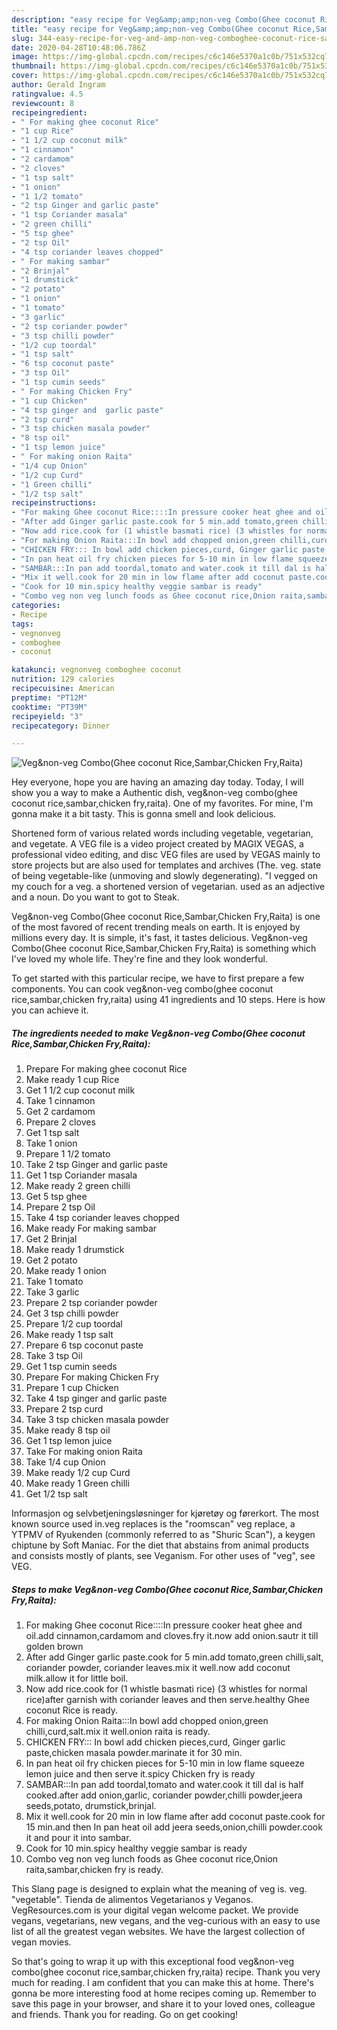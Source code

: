 ```yaml
---
description: "easy recipe for Veg&amp;amp;non-veg Combo(Ghee coconut Rice,Sambar,Chicken Fry,Raita) | how to make easy Veg&amp;amp;non-veg Combo(Ghee coconut Rice,Sambar,Chicken Fry,Raita)"
title: "easy recipe for Veg&amp;amp;non-veg Combo(Ghee coconut Rice,Sambar,Chicken Fry,Raita) | how to make easy Veg&amp;amp;non-veg Combo(Ghee coconut Rice,Sambar,Chicken Fry,Raita)"
slug: 344-easy-recipe-for-veg-and-amp-non-veg-comboghee-coconut-rice-sambar-chicken-fry-raita-how-to-make-easy-veg-and-amp-non-veg-comboghee-coconut-rice-sambar-chicken-fry-raita
date: 2020-04-28T10:48:06.786Z
image: https://img-global.cpcdn.com/recipes/c6c146e5370a1c0b/751x532cq70/vegnon-veg-comboghee-coconut-ricesambarchicken-fryraita-recipe-main-photo.jpg
thumbnail: https://img-global.cpcdn.com/recipes/c6c146e5370a1c0b/751x532cq70/vegnon-veg-comboghee-coconut-ricesambarchicken-fryraita-recipe-main-photo.jpg
cover: https://img-global.cpcdn.com/recipes/c6c146e5370a1c0b/751x532cq70/vegnon-veg-comboghee-coconut-ricesambarchicken-fryraita-recipe-main-photo.jpg
author: Gerald Ingram
ratingvalue: 4.5
reviewcount: 8
recipeingredient:
- " For making ghee coconut Rice"
- "1 cup Rice"
- "1 1/2 cup coconut milk"
- "1 cinnamon"
- "2 cardamom"
- "2 cloves"
- "1 tsp salt"
- "1 onion"
- "1 1/2 tomato"
- "2 tsp Ginger and garlic paste"
- "1 tsp Coriander masala"
- "2 green chilli"
- "5 tsp ghee"
- "2 tsp Oil"
- "4 tsp coriander leaves chopped"
- " For making sambar"
- "2 Brinjal"
- "1 drumstick"
- "2 potato"
- "1 onion"
- "1 tomato"
- "3 garlic"
- "2 tsp coriander powder"
- "3 tsp chilli powder"
- "1/2 cup toordal"
- "1 tsp salt"
- "6 tsp coconut paste"
- "3 tsp Oil"
- "1 tsp cumin seeds"
- " For making Chicken Fry"
- "1 cup Chicken"
- "4 tsp ginger and  garlic paste"
- "2 tsp curd"
- "3 tsp chicken masala powder"
- "8 tsp oil"
- "1 tsp lemon juice"
- " For making onion Raita"
- "1/4 cup Onion"
- "1/2 cup Curd"
- "1 Green chilli"
- "1/2 tsp salt"
recipeinstructions:
- "For making Ghee coconut Rice::::In pressure cooker heat ghee and oil.add cinnamon,cardamom and cloves.fry it.now add onion.sautr it till golden brown"
- "After add Ginger garlic paste.cook for 5 min.add tomato,green chilli,salt, coriander powder, coriander leaves.mix it well.now add coconut milk.allow it for little boil."
- "Now add rice.cook for (1 whistle basmati rice) (3 whistles for normal rice)after garnish with coriander leaves and then serve.healthy Ghee coconut Rice is ready."
- "For making Onion Raita:::In bowl add chopped onion,green chilli,curd,salt.mix it well.onion raita is ready."
- "CHICKEN FRY::: In bowl add chicken pieces,curd, Ginger garlic paste,chicken masala powder.marinate it for 30 min."
- "In pan heat oil fry chicken pieces for 5-10 min in low flame squeeze lemon juice and then serve it.spicy Chicken fry is ready"
- "SAMBAR:::In pan add toordal,tomato and water.cook it till dal is half cooked.after add onion,garlic, coriander powder,chilli powder,jeera seeds,potato, drumstick,brinjal."
- "Mix it well.cook for 20 min in low flame after add coconut paste.cook for 15 min.and then In pan heat oil add jeera seeds,onion,chilli powder.cook it and pour it into sambar."
- "Cook for 10 min.spicy healthy veggie sambar is ready"
- "Combo veg non veg lunch foods as Ghee coconut rice,Onion raita,sambar,chicken fry is ready."
categories:
- Recipe
tags:
- vegnonveg
- comboghee
- coconut

katakunci: vegnonveg comboghee coconut 
nutrition: 129 calories
recipecuisine: American
preptime: "PT12M"
cooktime: "PT39M"
recipeyield: "3"
recipecategory: Dinner

---
```



![Veg&amp;non-veg Combo(Ghee coconut Rice,Sambar,Chicken Fry,Raita)](https://img-global.cpcdn.com/recipes/c6c146e5370a1c0b/751x532cq70/vegnon-veg-comboghee-coconut-ricesambarchicken-fryraita-recipe-main-photo.jpg)

Hey everyone, hope you are having an amazing day today. Today, I will show you a way to make a Authentic dish, veg&amp;non-veg combo(ghee coconut rice,sambar,chicken fry,raita). One of my favorites. For mine, I'm gonna make it a bit tasty. This is gonna smell and look delicious.

Shortened form of various related words including vegetable, vegetarian, and vegetate. A VEG file is a video project created by MAGIX VEGAS, a professional video editing, and disc VEG files are used by VEGAS mainly to store projects but are also used for templates and archives (The. veg. state of being vegetable-like (unmoving and slowly degenerating). &#34;I vegged on my couch for a veg. a shortened version of vegetarian. used as an adjective and a noun. Do you want to got to Steak.

Veg&amp;non-veg Combo(Ghee coconut Rice,Sambar,Chicken Fry,Raita) is one of the most favored of recent trending meals on earth. It is enjoyed by millions every day. It is simple, it's fast, it tastes delicious. Veg&amp;non-veg Combo(Ghee coconut Rice,Sambar,Chicken Fry,Raita) is something which I've loved my whole life. They're fine and they look wonderful.


To get started with this particular recipe, we have to first prepare a few components. You can cook veg&amp;non-veg combo(ghee coconut rice,sambar,chicken fry,raita) using 41 ingredients and 10 steps. Here is how you can achieve it.

<!--inarticleads1-->

##### The ingredients needed to make Veg&amp;non-veg Combo(Ghee coconut Rice,Sambar,Chicken Fry,Raita):

1. Prepare  For making ghee coconut Rice
1. Make ready 1 cup Rice
1. Get 1 1/2 cup coconut milk
1. Take 1 cinnamon
1. Get 2 cardamom
1. Prepare 2 cloves
1. Get 1 tsp salt
1. Take 1 onion
1. Prepare 1 1/2 tomato
1. Take 2 tsp Ginger and garlic paste
1. Get 1 tsp Coriander masala
1. Make ready 2 green chilli
1. Get 5 tsp ghee
1. Prepare 2 tsp Oil
1. Take 4 tsp coriander leaves chopped
1. Make ready  For making sambar
1. Get 2 Brinjal
1. Make ready 1 drumstick
1. Get 2 potato
1. Make ready 1 onion
1. Take 1 tomato
1. Take 3 garlic
1. Prepare 2 tsp coriander powder
1. Get 3 tsp chilli powder
1. Prepare 1/2 cup toordal
1. Make ready 1 tsp salt
1. Prepare 6 tsp coconut paste
1. Take 3 tsp Oil
1. Get 1 tsp cumin seeds
1. Prepare  For making Chicken Fry
1. Prepare 1 cup Chicken
1. Take 4 tsp ginger and  garlic paste
1. Prepare 2 tsp curd
1. Take 3 tsp chicken masala powder
1. Make ready 8 tsp oil
1. Get 1 tsp lemon juice
1. Take  For making onion Raita
1. Take 1/4 cup Onion
1. Make ready 1/2 cup Curd
1. Make ready 1 Green chilli
1. Get 1/2 tsp salt


Informasjon og selvbetjeningsløsninger for kjøretøy og førerkort. The most known source used in.veg replaces is the &#34;roomscan&#34; veg replace, a YTPMV of Ryukenden (commonly referred to as &#34;Shuric Scan&#34;), a keygen chiptune by Soft Maniac. For the diet that abstains from animal products and consists mostly of plants, see Veganism. For other uses of &#34;veg&#34;, see VEG. 

<!--inarticleads2-->

##### Steps to make Veg&amp;non-veg Combo(Ghee coconut Rice,Sambar,Chicken Fry,Raita):

1. For making Ghee coconut Rice::::In pressure cooker heat ghee and oil.add cinnamon,cardamom and cloves.fry it.now add onion.sautr it till golden brown
1. After add Ginger garlic paste.cook for 5 min.add tomato,green chilli,salt, coriander powder, coriander leaves.mix it well.now add coconut milk.allow it for little boil.
1. Now add rice.cook for (1 whistle basmati rice) (3 whistles for normal rice)after garnish with coriander leaves and then serve.healthy Ghee coconut Rice is ready.
1. For making Onion Raita:::In bowl add chopped onion,green chilli,curd,salt.mix it well.onion raita is ready.
1. CHICKEN FRY::: In bowl add chicken pieces,curd, Ginger garlic paste,chicken masala powder.marinate it for 30 min.
1. In pan heat oil fry chicken pieces for 5-10 min in low flame squeeze lemon juice and then serve it.spicy Chicken fry is ready
1. SAMBAR:::In pan add toordal,tomato and water.cook it till dal is half cooked.after add onion,garlic, coriander powder,chilli powder,jeera seeds,potato, drumstick,brinjal.
1. Mix it well.cook for 20 min in low flame after add coconut paste.cook for 15 min.and then In pan heat oil add jeera seeds,onion,chilli powder.cook it and pour it into sambar.
1. Cook for 10 min.spicy healthy veggie sambar is ready
1. Combo veg non veg lunch foods as Ghee coconut rice,Onion raita,sambar,chicken fry is ready.


This Slang page is designed to explain what the meaning of veg is. veg. &#34;vegetable&#34;. Tienda de alimentos Vegetarianos y Veganos. VegResources.com is your digital vegan welcome packet. We provide vegans, vegetarians, new vegans, and the veg-curious with an easy to use list of all the greatest vegan websites. We have the largest collection of vegan movies. 

So that's going to wrap it up with this exceptional food veg&amp;non-veg combo(ghee coconut rice,sambar,chicken fry,raita) recipe. Thank you very much for reading. I am confident that you can make this at home. There's gonna be more interesting food at home recipes coming up. Remember to save this page in your browser, and share it to your loved ones, colleague and friends. Thank you for reading. Go on get cooking!

